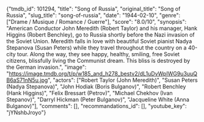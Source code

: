 {"tmdb_id": 101294, "title": "Song of Russia", "original_title": "Song of Russia", "slug_title": "song-of-russia", "date": "1944-02-10", "genre": ["Drame / Musique / Romance / Guerre"], "score": "8.0/10", "synopsis": "American Conductor John Meredith (Robert Taylor) and his manager, Hank Higgins (Robert Benchley), go to Russia shortly before the Nazi invasion of the Soviet Union. Meredith falls in love with beautiful Soviet pianist Nadya Stepanova (Susan Peters) while they travel throughout the country on a 40-city tour. Along the way, they see happy, healthy, smiling, free Soviet citizens, blissfully living the Communist dream. This bliss is destroyed by the German invasion.", "image": "https://image.tmdb.org/t/p/w185_and_h278_bestv2/dL1uDvWpIWG9u3uuQB6aS71nN5u.jpg", "actors": ["Robert Taylor (John Meredith)", "Susan Peters (Nadya Stepanova)", "John Hodiak (Boris Bulganov)", "Robert Benchley (Hank Higgins)", "Felix Bressart (Petrov)", "Michael Chekhov (Ivan Stepanov)", "Darryl Hickman (Peter Bulganov)", "Jacqueline White (Anna Bulganov)"], "comments": [], "recommandations_id": [], "youtube_key": "jYNshbJroyo"}